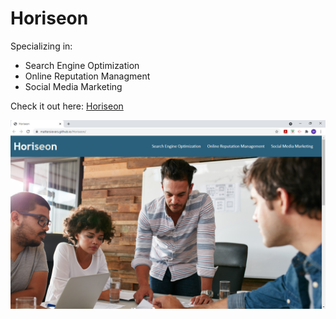 # Horiseon

Specializing in:
- Search Engine Optimization
- Online Reputation Managment
- Social Media Marketing

Check it out here: [Horiseon](https://mattersievers.github.io/Horiseon/)

![Website Preview](.\assets\images\screenshot.jpg)
